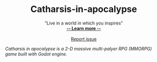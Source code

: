 <h1 align="center"> Catharsis-in-apocalypse </h1>
<p align="center">
    “Live in a world in which you inspires”
  <br>
  <a href="#"><strong> -- Learn more -- </strong></a>
  <br>
  <br>
   <a href="">Report issue</a>
</p>

<i>Catharsis in apocalypse is a 2-D massive multi-palyer RPG (MMORPG) game built with Godot engine.</i>

